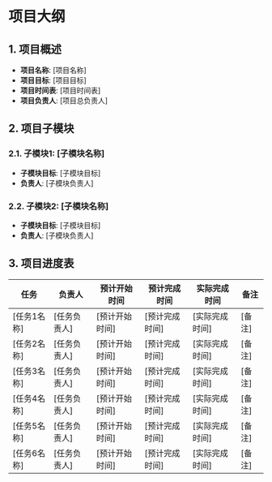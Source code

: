 # 项目大纲

## 1. 项目概述
- **项目名称**: [项目名称]
- **项目目标**: [项目目标]
- **项目时间表**: [项目时间表]
- **项目负责人**: [项目总负责人]

## 2. 项目子模块
### 2.1. 子模块1: [子模块名称]
- **子模块目标**: [子模块目标]
- **负责人**: [子模块负责人]


### 2.2. 子模块2: [子模块名称]
- **子模块目标**: [子模块目标]
- **负责人**: [子模块负责人]


## 3. 项目进度表
| 任务 | 负责人 | 预计开始时间 | 预计完成时间 | 实际完成时间 | 备注 |
| ---- | ------ | ------------ | ------------ | ------------ | ---- |
| [任务1名称] | [任务负责人] | [预计开始时间] | [预计完成时间] | [实际完成时间] | [备注] |
| [任务2名称] | [任务负责人] | [预计开始时间] | [预计完成时间] | [实际完成时间] | [备注] |
| [任务3名称] | [任务负责人] | [预计开始时间] | [预计完成时间] | [实际完成时间] | [备注] |
| [任务4名称] | [任务负责人] | [预计开始时间] | [预计完成时间] | [实际完成时间] | [备注] |
| [任务5名称] | [任务负责人] | [预计开始时间] | [预计完成时间] | [实际完成时间] | [备注] |
| [任务6名称] | [任务负责人] | [预计开始时间] | [预计完成时间] | [实际完成时间] | [备注] |
